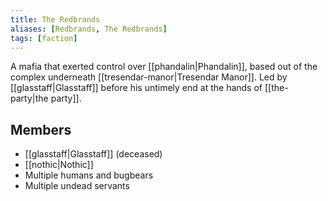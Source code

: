 ```yaml
---
title: The Redbrands
aliases: [Redbrands, The Redbrands]
tags: [faction]
---
```

A mafia that exerted control over [[phandalin|Phandalin]], based out of the complex underneath [[tresendar-manor|Tresendar Manor]]. Led by [[glasstaff|Glasstaff]] before his untimely end at the hands of [[the-party|the party]].

## Members
- [[glasstaff|Glasstaff]] (deceased)
- [[nothic|Nothic]]
- Multiple humans and bugbears
- Multiple undead servants